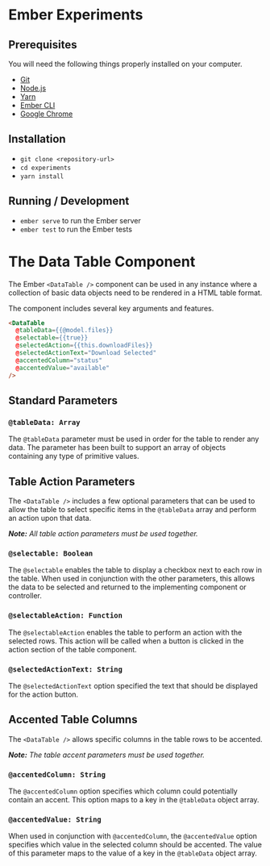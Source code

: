 # Ember Experiments

## Prerequisites

You will need the following things properly installed on your computer.

* [Git](https://git-scm.com/)
* [Node.js](https://nodejs.org/)
* [Yarn](https://yarnpkg.com/)
* [Ember CLI](https://ember-cli.com/)
* [Google Chrome](https://google.com/chrome/)

## Installation
- `git clone <repository-url>`
- `cd experiments`
- `yarn install`

## Running / Development
- `ember serve` to run the Ember server
- `ember test` to run the Ember tests

# The Data Table Component
The Ember `<DataTable />` component can be used in any instance where a collection of basic data objects need to be rendered in a HTML table format.

The component includes several key arguments and features.

```html
<DataTable
  @tableData={{@model.files}}
  @selectable={{true}}
  @selectedAction={{this.downloadFiles}}
  @selectedActionText="Download Selected"
  @accentedColumn="status"
  @accentedValue="available"
/>
```

## Standard Parameters
### `@tableData: Array`
The `@tableData` parameter must be used in order for the table to render any data. The parameter has been built to support an array of objects containing any type of primitive values.

## Table Action Parameters
The `<DataTable />` includes a few optional parameters that can be used to allow the table to select specific items in the `@tableData` array and perform an action upon that data.

_**Note:** All table action parameters must be used together._

### `@selectable: Boolean`
The `@selectable` enables the table to display a checkbox next to each row in the table. When used in conjunction with the other parameters, this allows the data to be selected and returned to the implementing component or controller.

### `@selectableAction: Function`
The `@selectableAction` enables the table to perform an action with the selected rows. This action will be called when a button is clicked in the action section of the table component.

### `@selectedActionText: String`
The `@selectedActionText` option specified the text that should be displayed for the action button.

## Accented Table Columns
The `<DataTable />` allows specific columns in the table rows to be accented.

_**Note:** The table accent parameters must be used together._

### `@accentedColumn: String`
The `@accentedColumn` option specifies which column could potentially contain an accent. This option maps to a key in the `@tableData` object array.

### `@accentedValue: String`
When used in conjunction with `@accentedColumn`, the `@accentedValue` option specifies which value in the selected column should be accented. The value of this parameter maps to the value of a key in the `@tableData` object array.
